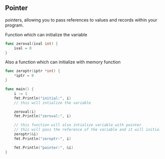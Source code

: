 ## Pointer 
pointers, allowing you to pass references to values and records within your program.

Function which can initialize the variable 

```go
func zeroval(ival int) {
    ival = 0
}
```

Also a function which can initialize with memory function 
```go
func zeroptr(iptr *int) {
    *iptr = 0
}
```

```go
func main() {
    i := 1
    fmt.Println("initial:", i)
    // this will intialize the variable 

    zeroval(i)
    fmt.Println("zeroval:", i)

    // this function will also intialize variable with pointer 
    // this will pass the reference of the variable and it will initialize with value 
    zeroptr(&i)
    fmt.Println("zeroptr:", i)

    fmt.Println("pointer:", &i)
}

```